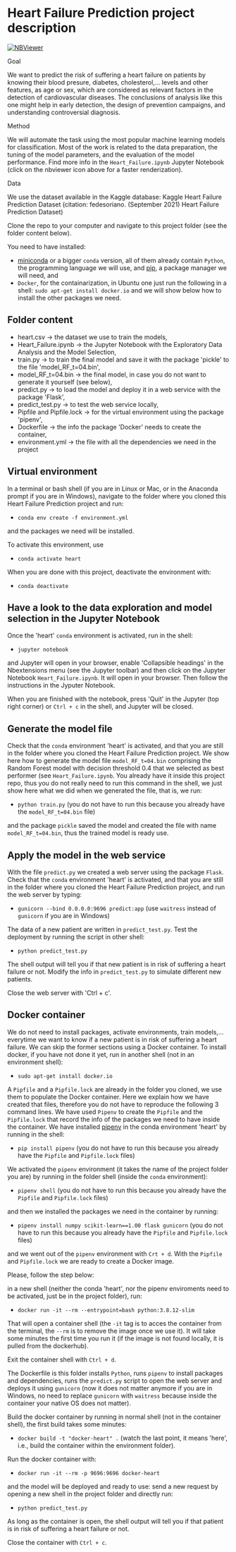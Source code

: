 # Heart Failure Prediction project description 
 
[![NBViewer](https://raw.githubusercontent.com/jupyter/design/master/logos/Badges/nbviewer_badge.svg)](https://nbviewer.org/github/MMdeCastro/ml-zoomcamp/blob/main/S14_Third_Project/Heart_Failure.ipynb)

Goal

We want to predict the risk of suffering a heart failure on patients by knowing their blood presure, diabetes, cholesterol,... levels and other features, as age or sex, which are considered as relevant factors in the detection of cardiovascular diseases. The conclusions of analysis like this one might help in early detection, the design of prevention campaigns, and understanding controversial diagnosis.

Method

We will automate the task using the most popular machine learning models for classification. Most of the work is related to the data preparation, the tuning of the model parameters, and the evaluation of the model performance. Find more info in the `Heart_Failure.ipynb` Jupyter Notebook (click on the nbviewer icon above for a faster renderization).

Data

We use the dataset available in the Kaggle database: Kaggle Heart Failure Prediction Dataset (citation: fedesoriano. (September 2021) Heart Failure Prediction Dataset)

Clone the repo to your computer and navigate to this project folder (see the folder content below). 

You need to have installed:
+ [miniconda](https://docs.conda.io/en/latest/miniconda.html) or a bigger `conda` version, all of them already contain `Python`, the programming language we will use, and [pip](https://pip.pypa.io/en/stable/installation/), a package manager we will need, and
+ `Docker`, for the containarization, in Ubuntu one just run the following in a shell: `sudo apt-get install docker.io`
and we will show below how to install the other packages we need.

## Folder content 

<ul>
<li> heart.csv -> the dataset we use to train the models,</li>
<li> Heart_Failure.ipynb -> the Jupyter Notebook with the Exploratory Data Analysis and the Model Selection, </li>
<li> train.py -> to train the final model and save it with the package 'pickle' to the file 'model_RF_t=04.bin',</li>
<li> model_RF_t=04.bin -> the final model, in case you do not want to generate it yourself (see below),</li>
<li> predict.py -> to load the model and deploy it in a web service with the package 'Flask',</li>
<li> predict_test.py -> to test the web service locally, </li>
<li> Pipfile and Pipfile.lock -> for the virtual environment using the package 'pipenv',</li>
<li> Dockerfile -> the info the package 'Docker' needs to create the container,</li>
<li> environment.yml -> the file with all the dependencies we need in the project </li>
</ul>


## Virtual environment 

In a terminal or bash shell (if you are in Linux or Mac, or in the Anaconda prompt if you are in Windows), navigate to the folder where you cloned this Heart Failure Prediction project and run:

+ `conda env create -f environment.yml`

and the packages we need will be installed.

To activate this environment, use

+ `conda activate heart`

When you are done with this project, deactivate the environment with:

+ `conda deactivate`

## Have a look to the data exploration and model selection in the Jupyter Notebook

Once the 'heart' `conda` environment is activated, run in the shell:

+ `jupyter notebook` 

and Jupyter will open in your browser, enable 'Collapsible headings' in the Nbextensions menu (see the Jupyter toolbar) and then click on the Jupyter Notebook `Heart_Failure.ipynb`. It will open in your browser. Then follow the instructions in the Jyputer Notebook. 

When you are finished with the notebook, press 'Quit' in the Jupyter (top right corner) or `Ctrl + c` in the shell, and Jupyter will be closed.

## Generate the model file

Check that the `conda` environment 'heart' is activated, and that you are still in the folder where you cloned the Heart Failure Prediction project. We show here how to generate the model file `model_RF_t=04.bin` comprising the Random Forest model with decision threshold 0.4 that we selected as best performer (see `Heart_Failure.ipynb`. You already have it inside this project repo, thus you do not really need to run this command in the shell, we just show here what we did when we generated the file, that is, we run:

+ `python train.py` (you do not have to run this because you already have the `model_RF_t=04.bin` file)

and the package `pickle` saved the model and created the file with name `model_RF_t=04.bin`, thus the trained model is ready use.

## Apply the model in the web service

With the file `predict.py` we created a web server using the package `Flask`. Check that the `conda` environment 'heart' is activated, and that you are still in the folder where you cloned the Heart Failure Prediction project, and run the web server by typing:

+ `gunicorn --bind 0.0.0.0:9696 predict:app` (use `waitress` instead of `gunicorn` if you are in Windows)

The data of a new patient are written in `predict_test.py`. Test the deployment by running the script in other shell: 

+ `python predict_test.py` 

The shell output will tell you if that new patient is in risk of suffering a heart failure or not. Modify the info in `predict_test.py` to simulate different new patients.

Close the web server with 'Ctrl + c'.

## Docker container

We do not need to install packages, activate environments, train models,... everytime we want to know if a new patient is in risk of suffering a heart failure. We can skip the former sections using a Docker container. To install docker, if you have not done it yet, run in another shell (not in an environment shell):

+ `sudo apt-get install docker.io`

A `Pipfile` and a `Pipfile.lock` are already in the folder you cloned, we use them to populate the Docker container. Here we explain how we have created that files, therefore you do not have to reproduce the following 3 command lines. We have used `Pipenv` to create the `Pipfile` and the `Pipfile.lock` that record the info of the packages we need to have inside the container. We have installed [pipenv](https://pypi.org/project/pipenv/) in the conda environment 'heart' by running in the shell:

+ `pip install pipenv` (you do not have to run this because you already have the `Pipfile` and `Pipfile.lock` files)

We activated the `pipenv` environment (it takes the name of the project folder you are) by running in the folder shell (inside the `conda` environment):

+ `pipenv shell` (you do not have to run this because you already have the `Pipfile` and `Pipfile.lock` files)

and then we installed the packages we need in the container by running:

+ `pipenv install numpy scikit-learn==1.00 flask gunicorn` (you do not have to run this because you already have the `Pipfile` and `Pipfile.lock` files)

and we went out of the `pipenv` environment with `Crt + d`. With the `Pipfile` and `Pipfile.lock` we are ready to create a Docker image. 

Please, follow the step below:

in a new shell (neither the conda 'heart', nor the pipenv enviroments need to be activated, just be in the project folder), run:

+ `docker run -it --rm --entrypoint=bash python:3.8.12-slim`

That will open a container shell (the `-it` tag is to acces the container from the terminal, the `--rm` is to remove the image once we use it). It will take some minutes the first time you run it (if the image is not found locally, it is pulled from the dockerhub). 

Exit the container shell with `Ctrl + d`.

The Dockerfile is this folder installs `Python`, runs `pipenv` to install packages and dependencies, runs the `predict.py` script to open the web server and deploys it using `gunicorn` (now it does not matter anymore if you are in Windows, no need to replace `gunicorn` with `waitress` because inside the container your native OS does not matter).

Build the docker container by running in normal shell (not in the container shell), the first build takes some minutes: 

+ `docker build -t "docker-heart" .` (watch the last point, it means 'here', i.e., build the container within the environment folder). 

Run the docker container with: 

+ `docker run -it --rm -p 9696:9696 docker-heart` 

and the model will be deployed and ready to use: send a new request by opening a new shell in the project folder and directly run:

+ `python predict_test.py`

As long as the container is open, the shell output will tell you if that patient is in risk of suffering a heart failure or not.

Close the container with `Ctrl + c`.